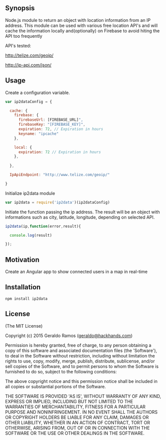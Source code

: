 ## Synopsis

Node.js module to return an object with location information from an IP address.
This module can be used with various free location API's and will cache the information locally and(optionally) on Firebase to avoid hiting the API too frequently

API's tested:

http://telize.com/geoip/

http://ip-api.com/json/


## Usage

Create a configuration variable. 

```js
var ip2dataConfig = {

  cache: {
    firebase: {
      firebaseUrl: [FIREBASE_URL]",
      firebaseKey: "[FIREBASE_KEY]",
      expiration: 72, // Expiration in hours
      keyname: "ipcache"  
    }, 

    local: {
      expiration: 72 // Expiration in hours
    }, 
        
  },

  IpApiEndpoint: "http://www.telize.com/geoip/"

}
```

Initialize ip2data module

```js
var ip2data = require('ip2data')(ip2dataConfig)

```

Initiate the function passing the ip address. The result will be an object with informations such as city, latitude, longitude, depending on selected API.

```js
ip2data(ip,function(error,result){

  console.log(result)

});

```

## Motivation

Create an Angular app to show connected users in a map in real-time

## Installation
```
npm install ip2data
```

## License

(The MIT License)

Copyright (c) 2015 Geraldo Ramos (geraldo@hackhands.com)

Permission is hereby granted, free of charge, to any person obtaining a copy of this software and associated documentation files (the 'Software'), to deal in the Software without restriction, including without limitation the rights to use, copy, modify, merge, publish, distribute, sublicense, and/or sell copies of the Software, and to permit persons to whom the Software is furnished to do so, subject to the following conditions:

The above copyright notice and this permission notice shall be included in all copies or substantial portions of the Software.

THE SOFTWARE IS PROVIDED 'AS IS', WITHOUT WARRANTY OF ANY KIND, EXPRESS OR IMPLIED, INCLUDING BUT NOT LIMITED TO THE WARRANTIES OF MERCHANTABILITY, FITNESS FOR A PARTICULAR PURPOSE AND NONINFRINGEMENT. IN NO EVENT SHALL THE AUTHORS OR COPYRIGHT HOLDERS BE LIABLE FOR ANY CLAIM, DAMAGES OR OTHER LIABILITY, WHETHER IN AN ACTION OF CONTRACT, TORT OR OTHERWISE, ARISING FROM, OUT OF OR IN CONNECTION WITH THE SOFTWARE OR THE USE OR OTHER DEALINGS IN THE SOFTWARE.